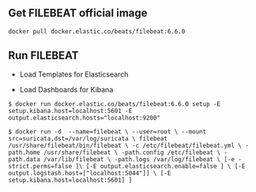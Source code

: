 #

## Get FILEBEAT official image

`docker pull docker.elastic.co/beats/filebeat:6.6.0`

## Run FILEBEAT

* Load Templates for Elasticsearch

* Load Dashboards for Kibana

`$ docker run docker.elastic.co/beats/filebeat:6.6.0 setup -E setup.kibana.host=localhost:5601 -E output.elasticsearch.hosts="localhost:9200"`

`$ docker run -d 
   --name=filebeat \
   --user=root \
   --mount src=suricata,dst=/var/log/suricata \
   filebeat /usr/share/filebeat/bin/filebeat \
      -c /etc/filebeat/filebeat.yml \
      -path.home /usr/share/filebeat \
      -path.config /etc/filebeat \
      -path.data /var/lib/filebeat \
      -path.logs /var/log/filebeat \
      [-e -strict.perms=false ]\
      [-E output.elasticsearch.enable=false ] \
      [-E output.logstash.host=["localhost:5044"]] \
      [-E setup.kibana.host=localhost:5601] ]`
